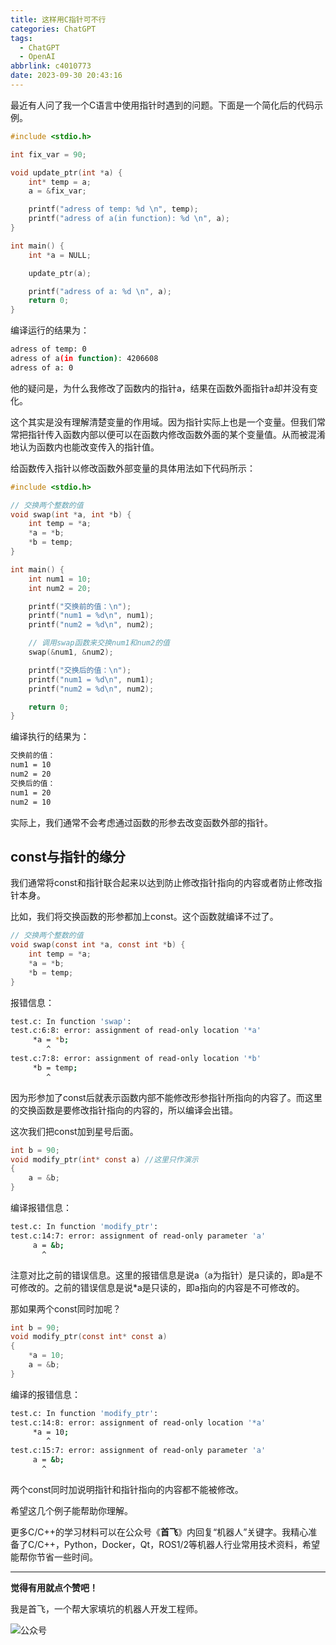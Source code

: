 ```yaml
---
title: 这样用C指针可不行
categories: ChatGPT
tags:
  - ChatGPT
  - OpenAI
abbrlink: c4010773
date: 2023-09-30 20:43:16
---
```


最近有人问了我一个C语言中使用指针时遇到的问题。下面是一个简化后的代码示例。

```c
#include <stdio.h>

int fix_var = 90;

void update_ptr(int *a) {
    int* temp = a;
    a = &fix_var;

    printf("adress of temp: %d \n", temp);
    printf("adress of a(in function): %d \n", a);
}

int main() {
    int *a = NULL;

    update_ptr(a);

    printf("adress of a: %d \n", a);
    return 0;
}
```
<!--more-->
编译运行的结果为：

```bash
adress of temp: 0
adress of a(in function): 4206608
adress of a: 0
```

他的疑问是，为什么我修改了函数内的指针a，结果在函数外面指针a却并没有变化。



这个其实是没有理解清楚变量的作用域。因为指针实际上也是一个变量。但我们常常把指针传入函数内部以便可以在函数内修改函数外面的某个变量值。从而被混淆地认为函数内也能改变传入的指针值。



给函数传入指针以修改函数外部变量的具体用法如下代码所示：

```c
#include <stdio.h>

// 交换两个整数的值
void swap(int *a, int *b) {
    int temp = *a;
    *a = *b;
    *b = temp;
}

int main() {
    int num1 = 10;
    int num2 = 20;

    printf("交换前的值：\n");
    printf("num1 = %d\n", num1);
    printf("num2 = %d\n", num2);

    // 调用swap函数来交换num1和num2的值
    swap(&num1, &num2);

    printf("交换后的值：\n");
    printf("num1 = %d\n", num1);
    printf("num2 = %d\n", num2);

    return 0;
}
```

编译执行的结果为：

```bash
交换前的值：
num1 = 10
num2 = 20
交换后的值：
num1 = 20
num2 = 10
```



实际上，我们通常不会考虑通过函数的形参去改变函数外部的指针。



## const与指针的缘分

我们通常将const和指针联合起来以达到防止修改指针指向的内容或者防止修改指针本身。

比如，我们将交换函数的形参都加上const。这个函数就编译不过了。

```c
// 交换两个整数的值
void swap(const int *a, const int *b) {
    int temp = *a;
    *a = *b;
    *b = temp;
}
```

报错信息：

```bash
test.c: In function 'swap':
test.c:6:8: error: assignment of read-only location '*a'
     *a = *b;
        ^
test.c:7:8: error: assignment of read-only location '*b'
     *b = temp;
        ^
```

因为形参加了const后就表示函数内部不能修改形参指针所指向的内容了。而这里的交换函数是要修改指针指向的内容的，所以编译会出错。



这次我们把const加到星号后面。

```c
int b = 90;
void modify_ptr(int* const a) //这里只作演示
{
    a = &b;
}
```

编译报错信息：

```bash
test.c: In function 'modify_ptr':
test.c:14:7: error: assignment of read-only parameter 'a'
     a = &b;
       ^
```

注意对比之前的错误信息。这里的报错信息是说a（a为指针）是只读的，即a是不可修改的。之前的错误信息是说*a是只读的，即a指向的内容是不可修改的。



那如果两个const同时加呢？

```c
int b = 90;
void modify_ptr(const int* const a)
{
    *a = 10;
    a = &b;
}
```

编译的报错信息：

```bash
test.c: In function 'modify_ptr':
test.c:14:8: error: assignment of read-only location '*a'
     *a = 10;
        ^
test.c:15:7: error: assignment of read-only parameter 'a'
     a = &b;
       ^
```

两个const同时加说明指针和指针指向的内容都不能被修改。



希望这几个例子能帮助你理解。



更多C/C++的学习材料可以在公众号《**首飞**》内回复“机器人”关键字。我精心准备了C/C++，Python，Docker，Qt，ROS1/2等机器人行业常用技术资料，希望能帮你节省一些时间。





---

**觉得有用就点个赞吧！**

我是首飞，一个帮大家填坑的机器人开发工程师。

![公众号](https://sf-blog-images.oss-cn-hangzhou.aliyuncs.com/shoufei_qr_gongzhonghao.jpg)





